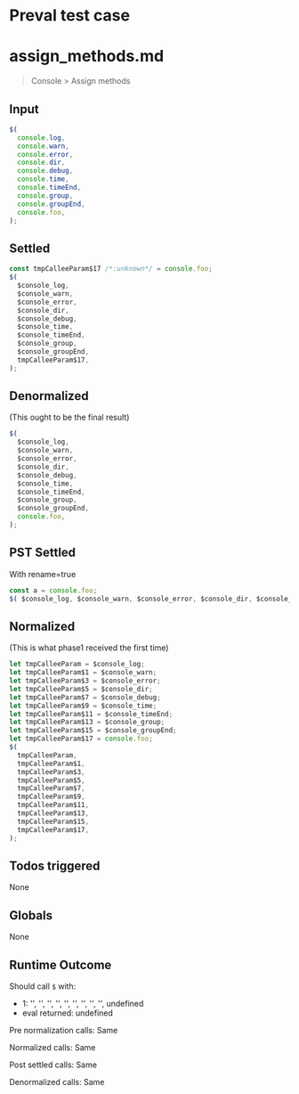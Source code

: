 # Preval test case

# assign_methods.md

> Console > Assign methods
>
>

## Input

`````js filename=intro
$(
  console.log,
  console.warn,
  console.error,
  console.dir,
  console.debug,
  console.time,
  console.timeEnd,
  console.group,
  console.groupEnd,
  console.foo,
);
`````


## Settled


`````js filename=intro
const tmpCalleeParam$17 /*:unknown*/ = console.foo;
$(
  $console_log,
  $console_warn,
  $console_error,
  $console_dir,
  $console_debug,
  $console_time,
  $console_timeEnd,
  $console_group,
  $console_groupEnd,
  tmpCalleeParam$17,
);
`````


## Denormalized
(This ought to be the final result)

`````js filename=intro
$(
  $console_log,
  $console_warn,
  $console_error,
  $console_dir,
  $console_debug,
  $console_time,
  $console_timeEnd,
  $console_group,
  $console_groupEnd,
  console.foo,
);
`````


## PST Settled
With rename=true

`````js filename=intro
const a = console.foo;
$( $console_log, $console_warn, $console_error, $console_dir, $console_debug, $console_time, $console_timeEnd, $console_group, $console_groupEnd, a );
`````


## Normalized
(This is what phase1 received the first time)

`````js filename=intro
let tmpCalleeParam = $console_log;
let tmpCalleeParam$1 = $console_warn;
let tmpCalleeParam$3 = $console_error;
let tmpCalleeParam$5 = $console_dir;
let tmpCalleeParam$7 = $console_debug;
let tmpCalleeParam$9 = $console_time;
let tmpCalleeParam$11 = $console_timeEnd;
let tmpCalleeParam$13 = $console_group;
let tmpCalleeParam$15 = $console_groupEnd;
let tmpCalleeParam$17 = console.foo;
$(
  tmpCalleeParam,
  tmpCalleeParam$1,
  tmpCalleeParam$3,
  tmpCalleeParam$5,
  tmpCalleeParam$7,
  tmpCalleeParam$9,
  tmpCalleeParam$11,
  tmpCalleeParam$13,
  tmpCalleeParam$15,
  tmpCalleeParam$17,
);
`````


## Todos triggered


None


## Globals


None


## Runtime Outcome


Should call `$` with:
 - 1: '<function>', '<function>', '<function>', '<function>', '<function>', '<function>', '<function>', '<function>', '<function>', undefined
 - eval returned: undefined

Pre normalization calls: Same

Normalized calls: Same

Post settled calls: Same

Denormalized calls: Same
